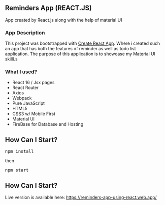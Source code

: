 ## Reminders App (REACT.JS)
 App created by React.js along with the help of material UI


### App Description

This project was bootstrapped with [Create React App](https://github.com/facebookincubator/create-react-app).
Where i created such an app that has both the features of reminder as well as todo list application. The purpose of this application
is to showcase my Material UI skilll.s

### What I used?

- React 16 / Jsx pages
- React Router
- Axios
- Webpack
- Pure JavaScript
- HTML5
- CSS3 w/ Mobile First
- Material UI
- FireBase for Database and Hosting

## How Can I Start?

<pre>npm install</pre>
then
<pre>npm start</pre>



## How Can I Start?

Live version is available here: 
https://reminders-app-using-react.web.app/

